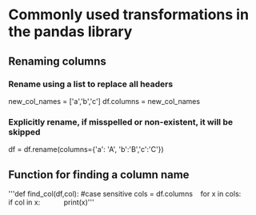# Commonly used transformations in the pandas library

## Renaming columns
### Rename using a list to replace all headers
new_col_names = ['a','b','c']
df.columns = new_col_names

### Explicitly rename, if misspelled or non-existent, it will be skipped
df = df.rename(columns={'a': 'A', 'b':'B','c':'C'})

## Function for finding a column name
'''def find_col(df,col): #case sensitive
    cols = df.columns    
    for x in cols:        
    if col in x:            
    print(x)'''

